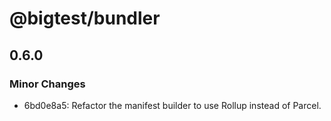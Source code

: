 # @bigtest/bundler

## 0.6.0
### Minor Changes

- 6bd0e8a5: Refactor the manifest builder to use Rollup instead of Parcel.
